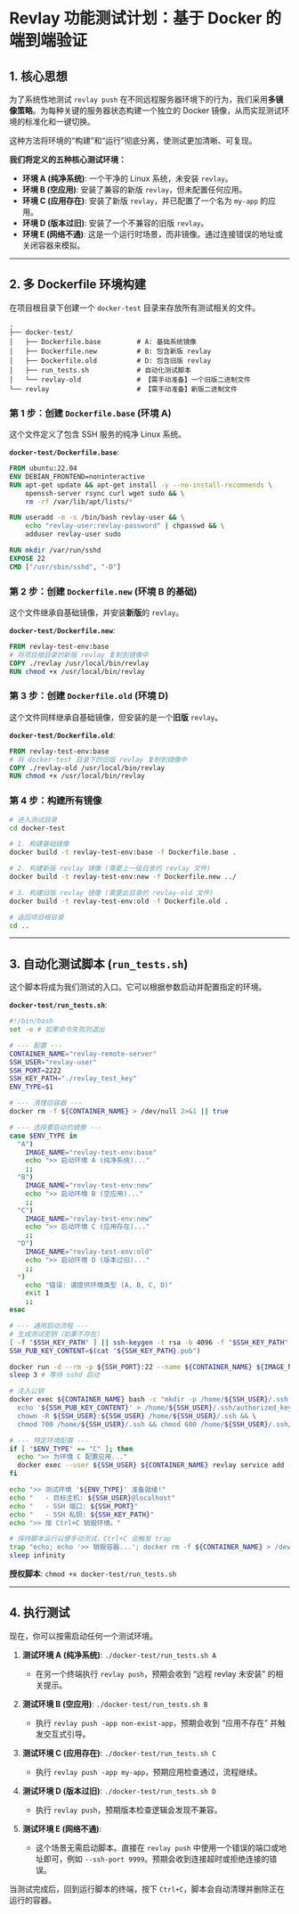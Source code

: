# Revlay 功能测试计划：基于 Docker 的端到端验证

## 1. 核心思想

为了系统性地测试 `revlay push` 在不同远程服务器环境下的行为，我们采用**多镜像策略**。为每种关键的服务器状态构建一个独立的 Docker 镜像，从而实现测试环境的标准化和一键切换。

这种方法将环境的“构建”和“运行”彻底分离，使测试更加清晰、可复现。

**我们将定义的五种核心测试环境：**
*   **环境 A (纯净系统)**: 一个干净的 Linux 系统，未安装 `revlay`。
*   **环境 B (空应用)**: 安装了兼容的新版 `revlay`，但未配置任何应用。
*   **环境 C (应用存在)**: 安装了新版 `revlay`，并已配置了一个名为 `my-app` 的应用。
*   **环境 D (版本过旧)**: 安装了一个不兼容的旧版 `revlay`。
*   **环境 E (网络不通)**: 这是一个运行时场景，而非镜像。通过连接错误的地址或关闭容器来模拟。

---

## 2. 多 Dockerfile 环境构建

在项目根目录下创建一个 `docker-test` 目录来存放所有测试相关的文件。

```
.
├── docker-test/
│   ├── Dockerfile.base         # A: 基础系统镜像
│   ├── Dockerfile.new          # B: 包含新版 revlay
│   ├── Dockerfile.old          # D: 包含旧版 revlay
│   ├── run_tests.sh            # 自动化测试脚本
│   └── revlay-old              # 【需手动准备】一个旧版二进制文件
└── revlay                      # 【需手动准备】新版二进制文件
```

### 第 1 步：创建 `Dockerfile.base` (环境 A)

这个文件定义了包含 SSH 服务的纯净 Linux 系统。

**`docker-test/Dockerfile.base`**:
```dockerfile
FROM ubuntu:22.04
ENV DEBIAN_FRONTEND=noninteractive
RUN apt-get update && apt-get install -y --no-install-recommends \
    openssh-server rsync curl wget sudo && \
    rm -rf /var/lib/apt/lists/*

RUN useradd -m -s /bin/bash revlay-user && \
    echo "revlay-user:revlay-password" | chpasswd && \
    adduser revlay-user sudo

RUN mkdir /var/run/sshd
EXPOSE 22
CMD ["/usr/sbin/sshd", "-D"]
```

### 第 2 步：创建 `Dockerfile.new` (环境 B 的基础)

这个文件继承自基础镜像，并安装**新版**的 `revlay`。

**`docker-test/Dockerfile.new`**:
```dockerfile
FROM revlay-test-env:base
# 将项目根目录的新版 revlay 复制到镜像中
COPY ./revlay /usr/local/bin/revlay
RUN chmod +x /usr/local/bin/revlay
```

### 第 3 步：创建 `Dockerfile.old` (环境 D)

这个文件同样继承自基础镜像，但安装的是一个**旧版** `revlay`。

**`docker-test/Dockerfile.old`**:
```dockerfile
FROM revlay-test-env:base
# 将 docker-test 目录下的旧版 revlay 复制到镜像中
COPY ./revlay-old /usr/local/bin/revlay
RUN chmod +x /usr/local/bin/revlay
```

### 第 4 步：构建所有镜像

```bash
# 进入测试目录
cd docker-test

# 1. 构建基础镜像
docker build -t revlay-test-env:base -f Dockerfile.base .

# 2. 构建新版 revlay 镜像 (需要上一级目录的 revlay 文件)
docker build -t revlay-test-env:new -f Dockerfile.new ../

# 3. 构建旧版 revlay 镜像 (需要此目录的 revlay-old 文件)
docker build -t revlay-test-env:old -f Dockerfile.old .

# 返回项目根目录
cd ..
```

---

## 3. 自动化测试脚本 (`run_tests.sh`)

这个脚本将成为我们测试的入口。它可以根据参数启动并配置指定的环境。

**`docker-test/run_tests.sh`**:
```bash
#!/bin/bash
set -e # 如果命令失败则退出

# --- 配置 ---
CONTAINER_NAME="revlay-remote-server"
SSH_USER="revlay-user"
SSH_PORT=2222
SSH_KEY_PATH="./revlay_test_key"
ENV_TYPE=$1

# --- 清理旧容器 ---
docker rm -f ${CONTAINER_NAME} > /dev/null 2>&1 || true

# --- 选择要启动的镜像 ---
case $ENV_TYPE in
  "A")
    IMAGE_NAME="revlay-test-env:base"
    echo ">> 启动环境 A (纯净系统)..."
    ;;
  "B")
    IMAGE_NAME="revlay-test-env:new"
    echo ">> 启动环境 B (空应用)..."
    ;;
  "C")
    IMAGE_NAME="revlay-test-env:new"
    echo ">> 启动环境 C (应用存在)..."
    ;;
  "D")
    IMAGE_NAME="revlay-test-env:old"
    echo ">> 启动环境 D (版本过旧)..."
    ;;
  *)
    echo "错误: 请提供环境类型 (A, B, C, D)"
    exit 1
    ;;
esac

# --- 通用启动流程 ---
# 生成测试密钥（如果不存在）
[ -f "$SSH_KEY_PATH" ] || ssh-keygen -t rsa -b 4096 -f "$SSH_KEY_PATH" -N ""
SSH_PUB_KEY_CONTENT=$(cat "${SSH_KEY_PATH}.pub")

docker run -d --rm -p ${SSH_PORT}:22 --name ${CONTAINER_NAME} ${IMAGE_NAME}
sleep 3 # 等待 sshd 启动

# 注入公钥
docker exec ${CONTAINER_NAME} bash -c "mkdir -p /home/${SSH_USER}/.ssh && \
  echo '${SSH_PUB_KEY_CONTENT}' > /home/${SSH_USER}/.ssh/authorized_keys && \
  chown -R ${SSH_USER}:${SSH_USER} /home/${SSH_USER}/.ssh && \
  chmod 700 /home/${SSH_USER}/.ssh && chmod 600 /home/${SSH_USER}/.ssh/authorized_keys"

# --- 特定环境配置 ---
if [ "$ENV_TYPE" == "C" ]; then
  echo ">> 为环境 C 配置应用..."
  docker exec --user ${SSH_USER} ${CONTAINER_NAME} revlay service add --name my-app --from "http://example.com"
fi

echo ">> 测试环境 '${ENV_TYPE}' 准备就绪!"
echo "   - 目标主机: ${SSH_USER}@localhost"
echo "   - SSH 端口: ${SSH_PORT}"
echo "   - SSH 私钥: ${SSH_KEY_PATH}"
echo ">> 按 Ctrl+C 销毁环境。"

# 保持脚本运行以便手动测试，Ctrl+C 会触发 trap
trap "echo; echo '>> 销毁容器...'; docker rm -f ${CONTAINER_NAME} > /dev/null" EXIT
sleep infinity
```
**授权脚本**: `chmod +x docker-test/run_tests.sh`

---

## 4. 执行测试

现在，你可以按需启动任何一个测试环境。

1.  **测试环境 A (纯净系统)**:
    `./docker-test/run_tests.sh A`
    *   在另一个终端执行 `revlay push`，预期会收到 “远程 revlay 未安装” 的相关提示。

2.  **测试环境 B (空应用)**:
    `./docker-test/run_tests.sh B`
    *   执行 `revlay push -app non-exist-app`，预期会收到 “应用不存在” 并触发交互式引导。

3.  **测试环境 C (应用存在)**:
    `./docker-test/run_tests.sh C`
    *   执行 `revlay push -app my-app`，预期应用检查通过，流程继续。

4.  **测试环境 D (版本过旧)**:
    `./docker-test/run_tests.sh D`
    *   执行 `revlay push`，预期版本检查逻辑会发现不兼容。

5.  **测试环境 E (网络不通)**:
    *   这个场景无需启动脚本。直接在 `revlay push` 中使用一个错误的端口或地址即可，例如 `--ssh-port 9999`。预期会收到连接超时或拒绝连接的错误。

当测试完成后，回到运行脚本的终端，按下 `Ctrl+C`，脚本会自动清理并删除正在运行的容器。 